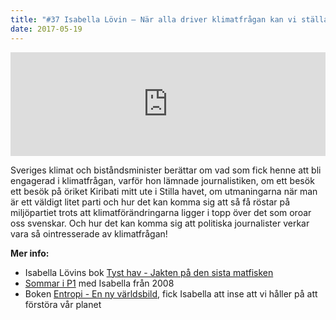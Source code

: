 ```yaml
---
title: "#37 Isabella Lövin – När alla driver klimatfrågan kan vi ställa om"
date: 2017-05-19
---
```


<iframe src="https://w.soundcloud.com/player/?url=https%3A//api.soundcloud.com/tracks/323361257&amp;color=001665&amp;auto_play=false&amp;hide_related=false&amp;show_comments=true&amp;show_user=true&amp;show_reposts=false" width="100%" height="166" frameborder="no" scrolling="no"></iframe>

Sveriges klimat och biståndsminister berättar om vad som fick henne att bli engagerad i klimatfrågan, varför hon lämnade journalistiken, om ett besök ett besök på öriket Kiribati mitt ute i Stilla havet, om utmaningarna när man är ett väldigt litet parti och hur det kan komma sig att så få röstar på miljöpartiet trots att klimatförändringarna ligger i topp över det som oroar oss svenskar. Och hur det kan komma sig att politiska journalister verkar vara så ointresserade av klimatfrågan!

**Mer info:**

- Isabella Lövins bok [Tyst hav - Jakten på den sista matfisken](https://www.adlibris.com/se/bok/tyst-hav---jakten-pa-den-sista-matfisken-9789170373909)
- [Sommar i P1](http://sverigesradio.se/sida/avsnitt/369366?programid=2071) med Isabella från 2008
- Boken [Entropi - En ny världsbild](http://libris.kb.se/bib/7280671), fick Isabella att inse att vi håller på att förstöra vår planet

